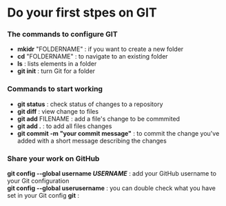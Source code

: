 # Do your first stpes on **GIT**

### The commands to configure GIT

- **mkidr** "FOLDERNAME" : if you want to create a new folder
- **cd** "FOLDERNAME" : to navigate to an existing folder
- **ls** : lists elements in a folder 
- **git init** : turn Git for a folder


 ### Commands to start working 

 - **git status** : check status of changes to a repository
 - **git diff** : view change to files
 - **git add** FILENAME : add a file's change to be commmited
 - **git add .** : to add all files changes
 - **git commit -m "your commit message"** : to commit the change you've added with a short message describing the changes  


 ### Share your work on GitHub

 **git config --global username *USERNAME*** :  add your GitHub username to your Git configuration  
 **git config --global userusername** :  you can double check what you have set in your Git config
 **git** :   
 


